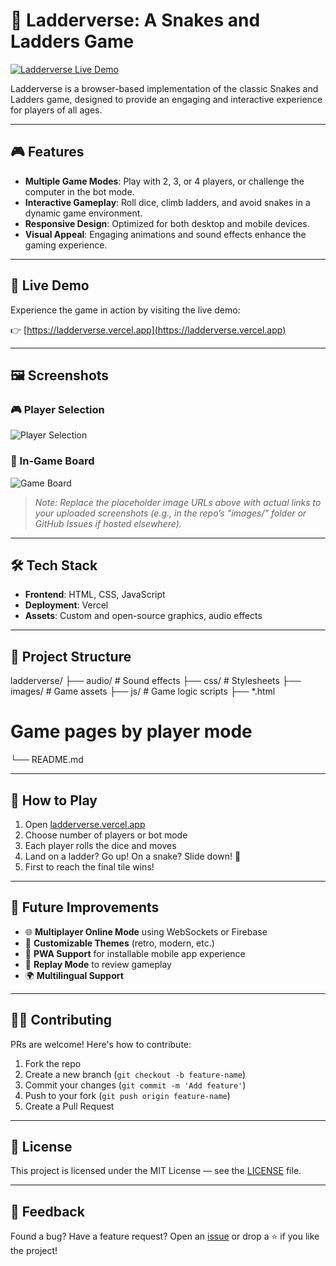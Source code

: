 # 🐍 Ladderverse: A Snakes and Ladders Game

[![Ladderverse Live Demo](https://img.shields.io/badge/Live%20Demo-Click%20Here-brightgreen)](https://ladderverse.vercel.app)

Ladderverse is a browser-based implementation of the classic Snakes and Ladders game, designed to provide an engaging and interactive experience for players of all ages.

---

## 🎮 Features

- **Multiple Game Modes**: Play with 2, 3, or 4 players, or challenge the computer in the bot mode.
- **Interactive Gameplay**: Roll dice, climb ladders, and avoid snakes in a dynamic game environment.
- **Responsive Design**: Optimized for both desktop and mobile devices.
- **Visual Appeal**: Engaging animations and sound effects enhance the gaming experience.

---

## 🚀 Live Demo

Experience the game in action by visiting the live demo:

👉 [https://ladderverse.vercel.app](https://ladderverse.vercel.app)

---

## 🖼️ Screenshots

### 🎮 Player Selection
![Player Selection](https://user-images.githubusercontent.com/your-screenshot-link1.png)

### 🐍 In-Game Board
![Game Board](https://user-images.githubusercontent.com/your-screenshot-link2.png)

> *Note: Replace the placeholder image URLs above with actual links to your uploaded screenshots (e.g., in the repo’s "images/" folder or GitHub Issues if hosted elsewhere).*

---

## 🛠️ Tech Stack

- **Frontend**: HTML, CSS, JavaScript
- **Deployment**: Vercel
- **Assets**: Custom and open-source graphics, audio effects

---

## 📂 Project Structure

ladderverse/ 
├── audio/ 
    # Sound effects
├── css/
    # Stylesheets 
├── images/ 
    # Game assets 
├── js/ 
    # Game logic scripts 
├── *.html 
# Game pages by player mode 
└── README.md

---

## 📌 How to Play

1. Open [ladderverse.vercel.app](https://ladderverse.vercel.app)
2. Choose number of players or bot mode
3. Each player rolls the dice and moves
4. Land on a ladder? Go up! On a snake? Slide down! 🐍
5. First to reach the final tile wins!

---

## 🚧 Future Improvements

- 🌐 **Multiplayer Online Mode** using WebSockets or Firebase
- 🎨 **Customizable Themes** (retro, modern, etc.)
- 📱 **PWA Support** for installable mobile app experience
- 🔁 **Replay Mode** to review gameplay
- 🌍 **Multilingual Support**

---

## 🧑‍💻 Contributing

PRs are welcome! Here's how to contribute:

1. Fork the repo
2. Create a new branch (`git checkout -b feature-name`)
3. Commit your changes (`git commit -m 'Add feature'`)
4. Push to your fork (`git push origin feature-name`)
5. Create a Pull Request

---

## 📄 License

This project is licensed under the MIT License — see the [LICENSE](LICENSE) file.

---

## 💬 Feedback

Found a bug? Have a feature request? Open an [issue](https://github.com/hridyansh5492/ladderverse/issues) or drop a ⭐ if you like the project!
